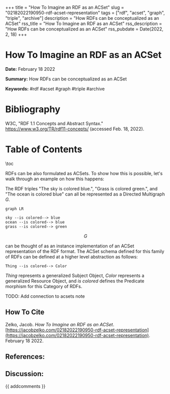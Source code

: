 +++
title = "How To Imagine an RDF as an ACSet"
slug = "02182022190950-rdf-acset-representation"
tags = ["rdf", "acset", "graph", "triple", "archive"]
description = "How RDFs can be conceptualized as an ACSet"
rss_title = "How To Imagine an RDF as an ACSet"
rss_description = "How RDFs can be conceptualized as an ACSet"
rss_pubdate = Date(2022, 2, 18)
+++



How To Imagine an RDF as an ACSet
=========

**Date:** February 18 2022

**Summary:** How RDFs can be conceptualized as an ACSet

**Keywords:** #rdf #acset #graph #triple #archive

Bibliography
==========

W3C, "RDF 1.1 Concepts and Abstract Syntax." https://www.w3.org/TR/rdf11-concepts/ (accessed Feb. 18, 2022).

Table of Contents
=========

\toc

RDFs can be also formulated as ACSets. To show how this is possible, let's walk through an example on how this happens:

The RDF triples "The sky is colored blue.", "Grass is colored green.", and "The ocean is colored blue" can all be represented as a Directed Multigraph $G$.

```mermaid
graph LR

sky --is colored--> blue
ocean --is colored--> blue
grass --is colored--> green
```

$$
G
$$

can be thought of as an instance implementation of an ACSet representation of the RDF format. The ACSet schema defined for this family of RDFs can be defined at a higher level abstraction as follows:

```mermaid
Thing --is colored--> Color
```

*Thing* represents a generalized Subject Object, *Color* represents a generalized Resource Object, and *is colored* defines the Predicate morphism for this Category of RDFs.

TODO: Add connection to acsets note
## How To Cite

 Zelko, Jacob. _How To Imagine an RDF as an ACSet_. [https://jacobzelko.com/02182022190950-rdf-acset-representation](https://jacobzelko.com/02182022190950-rdf-acset-representation). February 18 2022.
## References:
## Discussion: 

{{ addcomments }}

